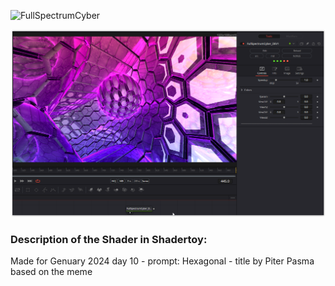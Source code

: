 ![FullSpectrumCyber](https://github.com/nmbr73/Shaderfuse/assets/78935215/6bd3c549-ceb8-4670-b829-52e0513715ad)


[![Thumbnail](FullSpectrumCyber_screenshot.png)](FullSpectrumCyber.fuse)


### Description of the Shader in Shadertoy:
Made for Genuary 2024 day 10 - prompt: Hexagonal - title by Piter Pasma based on the meme

